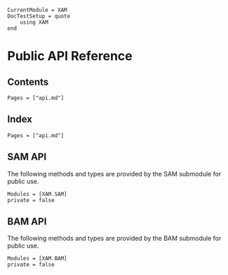 ```@meta
CurrentModule = XAM
DocTestSetup = quote
    using XAM
end
```

# Public API Reference

## Contents

```@contents
Pages = ["api.md"]
```

## Index
```@index
Pages = ["api.md"]
```

## SAM API

The following methods and types are provided by the SAM submodule for public use.

```@autodocs
Modules = [XAM.SAM]
private = false
```

## BAM API

The following methods and types are provided by the BAM submodule for public use.

```@autodocs
Modules = [XAM.BAM]
private = false
```
